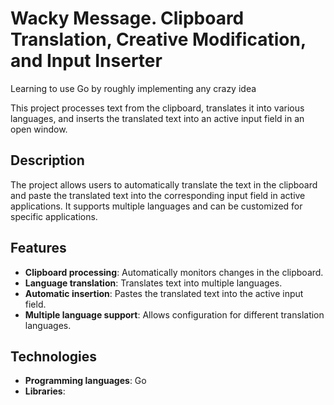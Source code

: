 # Wacky Message. Clipboard Translation, Creative Modification, and Input Inserter

Learning to use Go by roughly implementing any crazy idea

This project processes text from the clipboard, translates it into various languages, and inserts the translated text into an active input field in an open window.

## Description

The project allows users to automatically translate the text in the clipboard and paste the translated text into the corresponding input field in active applications. It supports multiple languages and can be customized for specific applications.

## Features

- **Clipboard processing**: Automatically monitors changes in the clipboard.
- **Language translation**: Translates text into multiple languages.
- **Automatic insertion**: Pastes the translated text into the active input field.
- **Multiple language support**: Allows configuration for different translation languages.

## Technologies

- **Programming languages**: Go
- **Libraries**:

